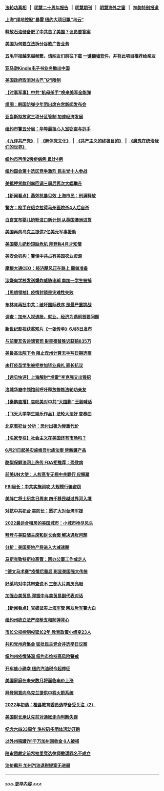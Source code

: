#### [法轮功真相](https://github.com/gfw-breaker/truth/blob/master/README.md?t=0) &nbsp;&nbsp;|&nbsp;&nbsp; [明慧二十周年报告](https://github.com/gfw-breaker/mh-reports/blob/master/README.md?t=0) &nbsp;&nbsp;|&nbsp;&nbsp;[明慧期刊](https://github.com/gfw-breaker/mh-qikan) &nbsp;&nbsp;|&nbsp;&nbsp; [明慧海外之窗](https://github.com/gfw-breaker/mh-news/blob/master/README.md?t=0) &nbsp;&nbsp;|&nbsp;&nbsp; [神韵特别报道](https://github.com/gfw-breaker/mh-news/blob/master/shenyun.md?t=0)
#### [上海“绿地控股”暴雷 纽约大项目飘“乌云”](../pages/nsc412/n13750699.md?t=06030250) 
#### [释放石油储备肥了中共苦了美国？议员要答案](../pages/nsc412/n13751053.md?t=06030250) 
#### [美国为何要立法拆分谷歌广告业务](../pages/nsc412/n13749738.md?t=06030250) 
#### 五毛举报越来越频繁，请网友们前往下载 [一键翻墙软件](https://github.com/gfw-breaker/ssr-accounts)，并将此项目推荐给亲友
#### [亚马逊Kindle电子书业务撤出中国](../pages/nsc412/n13750981.md?t=06030250) 
#### [美国政府取消对古巴飞行限制](../pages/nsc412/n13750556.md?t=06030250) 
#### [【时事军事】中共“航母杀手”唤来美军全能弹](../pages/nsc412/n13750425.md?t=06030250) 
#### [组图：韩国防弹少年团出席白宫新闻发布会](../pages/nsc412/n13750079.md?t=06030250) 
#### [亚当斯拟放宽三项分区管制 加速经济发展](../pages/nsc412/n13750681.md?t=06030250) 
#### [纽约市警五分局：华埠最担心入室窃盗与扒手](../pages/nsc412/n13750679.md?t=06030250) 
#### [《九评共产党》](https://github.com/begood0513/9ping.md/blob/master/README.md) &nbsp;|&nbsp; [《解体党文化》](../../../../jtdwh.md/blob/master/README.md)  &nbsp;|&nbsp; [《共产主义的终极目的》](../../../../gczydzjmd.md/blob/master/README.md) &nbsp;|&nbsp; [《魔鬼在统治我们的世界》](../../../../mgztzwmdsj.md/blob/master/README.md) 
#### [纽约市再传2猴痘病例 累计4例](../pages/nsc412/n13750680.md?t=06030250) 
#### [纽约国会第十选区竞争激烈 民主党十人参战](../pages/nsc412/n13750678.md?t=06030250) 
#### [美抵押贷款利率回调三周后再次大幅攀升](../pages/nsc412/n13750643.md?t=06030250) 
#### [【新闻看点】燕郊抗暴见效 上海市民：刑满释放](../pages/nsc412/n13750246.md?t=06030250) 
#### [警方：枪手在俄克拉荷马州医院杀4人后自杀](../pages/nsc412/n13750651.md?t=06030250) 
#### [白宫宣布婴儿奶粉进口新计划 从英国澳洲进货](../pages/nsc412/n13750585.md?t=06030250) 
#### [美国再向乌克兰提供7亿美元军事援助](../pages/nsc412/n13750588.md?t=06030250) 
#### [美国婴儿奶粉短缺危机 拜登称4月才知情](../pages/nsc412/n13750499.md?t=06030250) 
#### [美安全机构：警惕中共占有美国农业资源](../pages/nsc412/n13750598.md?t=06030250) 
#### [摩根大通CEO：经济飓风正在路上 需做准备](../pages/nsc412/n13750434.md?t=06030250) 
#### [涉嫌向学校发送爆炸威胁电邮 南加一学生被捕](../pages/nsc412/n13750603.md?t=06030250) 
#### [【思想领袖】疫情封锁是灾难性失败](../pages/nsc412/n13717832.md?t=06030250) 
#### [布林肯再批中共：破坏国际秩序 是最严重挑战](../pages/nsc412/n13750512.md?t=06030250) 
#### [调查：加州人视通胀、就业、经济为选前首要问题](../pages/nsc412/n13750530.md?t=06030250) 
#### [新世纪影视获奖短片《一张传单》6月8日发布](../pages/nsc412/n13750505.md?t=06030250) 
#### [与前妻互告诽谤官司 影星德普胜诉获赔835万](../pages/nsc412/n13750495.md?t=06030250) 
#### [美最高法院下令 阻止宾州计算无手写日期选票](../pages/nsc412/n13750408.md?t=06030250) 
#### [未打疫苗学生被拒参加毕业典礼 家长抗议](../pages/nsc412/n13750511.md?t=06030250) 
#### [【远见快评】上海解封“埋雷”李克强又出狠招](../pages/nsc412/n13750483.md?t=06030250) 
#### [洛城华裔中领馆前呼吁释放修炼法轮功亲友](../pages/nsc412/n13750440.md?t=06030250) 
#### [【秦鹏直播】哀叹美对中共“大围剿” 王毅喊话](../pages/nsc412/n13750478.md?t=06030250) 
#### [【飞天大学学生娱乐作品】法轮大法好 变奏曲](../pages/nsc412/n13750494.md?t=06030250) 
#### [北京若犯台 分析：恐付出极为惨重代价](../pages/nsc412/n13750116.md?t=06030250) 
#### [【名家专栏】社会主义在美国还有市场吗？](../pages/nsc412/n13749378.md?t=06030250) 
#### [6月21日起美实施维吾尔族法案 禁新疆产品](../pages/nsc412/n13750423.md?t=06030250) 
#### [酪梨保鲜法网上热传 FDA拒推荐：恐致病](../pages/nsc412/n13750376.md?t=06030250) 
#### [前美UN大使：人权高专无视中共罪行 应解雇](../pages/nsc412/n13750132.md?t=06030250) 
#### [FBI局长：中共实施网攻 大规模行骗盗窃](../pages/nsc412/n13750396.md?t=06030250) 
#### [美阵亡将士纪念日周末 四千移民越过界河入境](../pages/nsc412/n13750252.md?t=06030250) 
#### [对抗中共犯台 美防长：愿扩大对台湾军援](../pages/nsc412/n13750304.md?t=06030250) 
#### [2022最适合租房的美国城市：小城市抢尽风头](../pages/nsc412/n13750348.md?t=06030250) 
#### [拜登与美联储主席和财长会面 解决通胀问题](../pages/nsc412/n13750034.md?t=06030250) 
#### [分析：美国房地产将进入大减速期](../pages/nsc412/n13750341.md?t=06030250) 
#### [马斯克致特斯拉高管：回办公室工作或走人](../pages/nsc412/n13750253.md?t=06030250) 
#### [“德文马术赛”疫情后重启 彰显美国强大传统](../pages/nsc412/n13749561.md?t=06030250) 
#### [好莱坞对中共审查说不 三部大片票房亮眼](../pages/nsc412/n13749548.md?t=06030250) 
#### [加强台美贸易 邓振中与美贸易副代表对话](../pages/nsc412/n13749952.md?t=06030250) 
#### [【新闻看点】官媒证实上海军管 网友斥军警大白](../pages/nsc412/n13749585.md?t=06030250) 
#### [纽约州欲立法严控枪支和防弹背心](../pages/nsc412/n13749840.md?t=06030250) 
#### [市长公校控制权延长2年 教育政策小组变23人](../pages/nsc412/n13749857.md?t=06030250) 
#### [共和党州府集会 猛批民主党合并选举日议案](../pages/nsc412/n13749855.md?t=06030250) 
#### [纽约州疫情降温 纽约市维持高风险警戒](../pages/nsc412/n13749850.md?t=06030250) 
#### [开车族小确幸 纽约汽油税今起停征](../pages/nsc412/n13749846.md?t=06030250) 
#### [美国家庭在未来数月将面临电价上涨](../pages/nsc412/n13749694.md?t=06030250) 
#### [拜登同意向乌克兰提供中程火箭系统](../pages/nsc412/n13749782.md?t=06030250) 
#### [2022年初选：橙县教育委员选举备受关注（2）](../pages/nsc412/n13749788.md?t=06030250) 
#### [美国财长承认先前对通胀走向判断失误](../pages/nsc412/n13749689.md?t=06030250) 
#### [纪念六四33周年 洛杉矶多团体活动开跑](../pages/nsc412/n13749760.md?t=06030250) 
#### [以外州瓶罐诈1千万加州回收金 6人被捕](../pages/nsc412/n13749724.md?t=06030250) 
#### [陪审团裁定前希拉里竞选律师撒谎罪名不成立](../pages/nsc412/n13749638.md?t=06030250) 
#### [油价飙升 加州汽油退税提案无进展](../pages/nsc412/n13749714.md?t=06030250) 

----
#### [ >>> 更早内容 <<< ](../indexes/nsc412-earlier.md)
